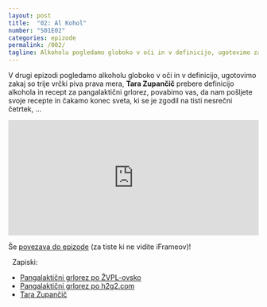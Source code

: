 ```yaml
---
layout: post
title:  "02: Al Kohol"
number: "S01E02"
categories: epizode
permalink: /002/
tagline: Alkoholu pogledamo globoko v oči in v definicijo, ugotovimo zakaj so trije vrčki piva prava mera in čakamo konec sveta, ki se je zgodil na tisti nesrečni četrtek. Citat prebere Tara Zupančič.
---
```


V drugi epizodi pogledamo alkoholu globoko v oči in v definicijo, ugotovimo zakaj so trije vrčki piva prava mera, **Tara Zupančič** prebere definicijo alkohola in recept za pangalaktični grlorez, povabimo vas, da nam pošljete svoje recepte in čakamo konec sveta, ki se je zgodil na tisti nesrečni četrtek, ...

<iframe src="https://open.spotify.com/embed-podcast/episode/6oW4u7cneO7NfwAv94EDH7" width="100%" height="232" frameborder="0" allowtransparency="true" allow="encrypted-media"></iframe>

Še [povezava do epizode](https://podcasts.apple.com/si/podcast/002-al-kohol/id1514750013?i=1000477131600) (za tiste ki ne vidite iFrameov)!

  Zapiski:
- [Pangalaktični grlorez po ŽVPL-ovsko](http://www.zvpl.com/42/clanki/dan-brisace/)
- [Pangalaktični grlorez po h2g2.com](https://h2g2.com/entry/A518762)
- [Tara Zupančič](https://www.instagram.com/varishana)